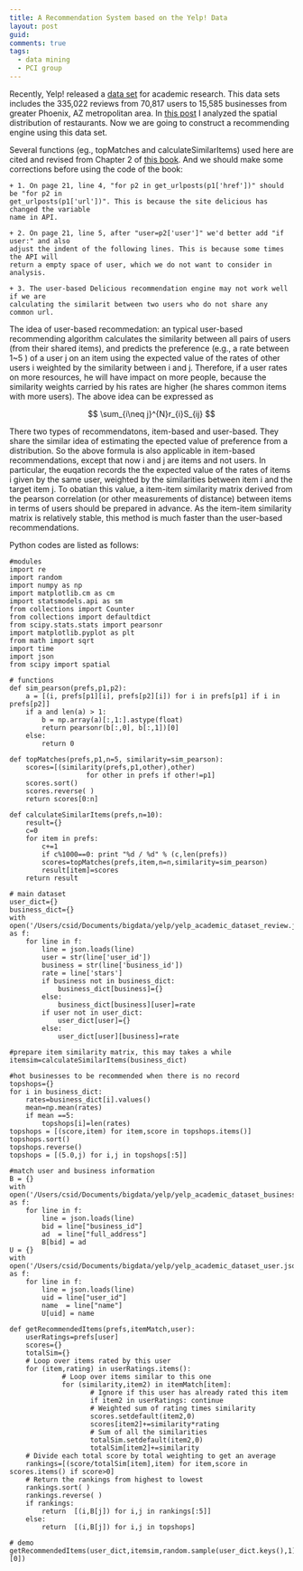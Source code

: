 ```yaml
---
title: A Recommendation System based on the Yelp! Data
layout: post
guid:
comments: true
tags:
  - data mining
  - PCI group
---
```


Recently, Yelp! released a [data set](http://www.yelp.com/dataset_challenge) for academic research. This data sets includes the 335,022 reviews from 70,817 users to 15,585 businesses from greater Phoenix, AZ metropolitan area. In [this post](http://csidsocialmedia.github.io/2014/03/21/Yelp-data-show-the-popularity-of-Tempe-restaurants.html) I analyzed the spatial distribution of restaurants. Now we are going to construct a recommending engine using this data set.

Several functions (eg., topMatches and calculateSimilarItems) used here are cited and revised from Chapter 2 of [this book](http://shop.oreilly.com/product/9780596529321.do). And we should make some corrections before using the code of the book:

	+ 1. On page 21, line 4, "for p2 in get_urlposts(p1['href'])" should be "for p2 in 
	get_urlposts(p1['url'])". This is because the site delicious has changed the variable 
	name in API.
	
	+ 2. On page 21, line 5, after "user=p2['user']" we'd better add "if user:" and also 
	adjust the indent of the following lines. This is because some times the API will 
	return a empty space of user, which we do not want to consider in analysis. 
	
	+ 3. The user-based Delicious recommendation engine may not work well if we are 
	calculating the similarit between two users who do not share any common url.

The idea of user-based recommedation: an typical user-based recommending algorithm calculates the similarity between all pairs of users (from their shared items), and predicts the preference (e.g., a rate between 1~5 ) of a user  j  on an item using the expected value of the rates of other users i weighted by the similarity between i and j.  Therefore, if a user rates on more resources, he will have impact on more people, because the similarity weights carried by his rates are higher (he shares common items with more users). The above idea can be expressed as

$$
\sum_{i\neq j}^{N}r_{i}S_{ij}
$$

There two types of recommendatons, item-based and user-based. They share the similar idea of estimating the epected value of preference from a distribution. So the above formula is also applicable in item-based recommendations, except that now i and j are items and not users. In particular, the euqation records the the expected value of the rates of items i given by the same user, weighted by the similarities between item i and the target item j. To obatian this value, a item-item similarity matrix derived from the pearson correlation (or other measurements of distance) between items in terms of users should be prepared in advance. As the item-item similarity matrix is relatively stable, this method is much faster than the user-based recommendations.
 

Python codes are listed as follows:

    #modules
    import re
    import random
    import numpy as np
    import matplotlib.cm as cm
    import statsmodels.api as sm
    from collections import Counter
    from collections import defaultdict
    from scipy.stats.stats import pearsonr
    import matplotlib.pyplot as plt
    from math import sqrt
    import time
    import json
    from scipy import spatial
	
    # functions
    def sim_pearson(prefs,p1,p2):
        a = [(i, prefs[p1][i], prefs[p2][i]) for i in prefs[p1] if i in prefs[p2]]
        if a and len(a) > 1:
            b = np.array(a)[:,1:].astype(float)
            return pearsonr(b[:,0], b[:,1])[0]
        else:
            return 0
    
    def topMatches(prefs,p1,n=5, similarity=sim_pearson):
        scores=[(similarity(prefs,p1,other),other)
                       for other in prefs if other!=p1]
        scores.sort()
        scores.reverse( )
        return scores[0:n]
    
    def calculateSimilarItems(prefs,n=10):
        result={}
        c=0
        for item in prefs:
            c+=1
            if c%1000==0: print "%d / %d" % (c,len(prefs))
            scores=topMatches(prefs,item,n=n,similarity=sim_pearson)
            result[item]=scores
        return result
	
    # main dataset
    user_dict={}
    business_dict={}
    with open('/Users/csid/Documents/bigdata/yelp/yelp_academic_dataset_review.json') as f:
        for line in f:
            line = json.loads(line)
            user = str(line['user_id'])
            business = str(line['business_id'])
            rate = line['stars']
            if business not in business_dict:
                business_dict[business]={}
            else:
                business_dict[business][user]=rate
            if user not in user_dict:
                user_dict[user]={}
            else:
                user_dict[user][business]=rate
	
    #prepare item similarity matrix, this may takes a while
    itemsim=calculateSimilarItems(business_dict)
	
    #hot businesses to be recommended when there is no record
    topshops={}
    for i in business_dict:
        rates=business_dict[i].values()
        mean=np.mean(rates)
        if mean ==5:
            topshops[i]=len(rates)
    topshops = [(score,item) for item,score in topshops.items()]
    topshops.sort()
    topshops.reverse()
    topshops = [(5.0,j) for i,j in topshops[:5]]
	
    #match user and business information
    B = {}
    with open('/Users/csid/Documents/bigdata/yelp/yelp_academic_dataset_business.json') as f:
        for line in f:
            line = json.loads(line)
            bid = line["business_id"]
            ad  = line["full_address"]
            B[bid] = ad
    U = {}
    with open('/Users/csid/Documents/bigdata/yelp/yelp_academic_dataset_user.json') as f:
        for line in f:
            line = json.loads(line)
            uid = line["user_id"]
            name  = line["name"]
            U[uid] = name
	
    def getRecommendedItems(prefs,itemMatch,user):
        userRatings=prefs[user]
        scores={}
        totalSim={}
        # Loop over items rated by this user
        for (item,rating) in userRatings.items():
                 # Loop over items similar to this one
                 for (similarity,item2) in itemMatch[item]:
                        # Ignore if this user has already rated this item
                        if item2 in userRatings: continue
                        # Weighted sum of rating times similarity
                        scores.setdefault(item2,0)
                        scores[item2]+=similarity*rating
                        # Sum of all the similarities
                        totalSim.setdefault(item2,0)
                        totalSim[item2]+=similarity
        # Divide each total score by total weighting to get an average 
        rankings=[(score/totalSim[item],item) for item,score in scores.items() if score>0]
        # Return the rankings from highest to lowest 
        rankings.sort( )
        rankings.reverse( )
        if rankings:
            return  [(i,B[j]) for i,j in rankings[:5]]
        else:
            return  [(i,B[j]) for i,j in topshops]
	
    # demo
    getRecommendedItems(user_dict,itemsim,random.sample(user_dict.keys(),1)[0]) 



